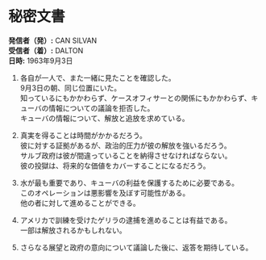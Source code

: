 # 秘密文書

**発信者（発）:** CAN SILVAN  
**受信者（着）:** DALTON  
**日時:** 1963年9月3日

1. 各自が一人で、また一緒に見たことを確認した。  
   9月3日の朝、同じ位置にいた。  
   知っているにもかかわらず、ケースオフィサーとの関係にもかかわらず、キューバの情報についての議論を拒否した。  
   キューバの情報について、解放と追放を求めている。  
   
2. 真実を得ることは時間がかかるだろう。  
   彼に対する証拠があるが、政治的圧力が彼の解放を強いるだろう。  
   サルブ政府は彼が間違っていることを納得させなければならない。  
   彼の投獄は、将来的な価値をカバーすることになるだろう。  
   
3. 水が最も重要であり、キューバの利益を保護するために必要である。  
   このオペレーションは悪影響を及ぼす可能性がある。  
   他の者に対して進めることができる。  
   
4. アメリカで訓練を受けたゲリラの逮捕を進めることは有益である。  
   一部は解放されるかもしれない。  
   
5. さらなる展望と政府の意向について議論した後に、返答を期待している。